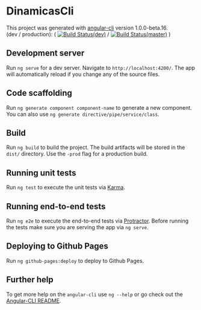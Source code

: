 # DinamicasCli

This project was generated with [angular-cli](https://github.com/angular/angular-cli) version 1.0.0-beta.16.  
(dev / production): ( [![Build Status(dev)](https://travis-ci.org/muriarte/Dinamicas.svg?branch=dev)](https://travis-ci.org/muriarte/Dinamicas)
/ [![Build Status(master)](https://travis-ci.org/muriarte/Dinamicas.svg?branch=master)](https://travis-ci.org/muriarte/Dinamicas) )

## Development server
Run `ng serve` for a dev server. Navigate to `http://localhost:4200/`. The app will automatically reload if you change any of the source files.

## Code scaffolding

Run `ng generate component component-name` to generate a new component. You can also use `ng generate directive/pipe/service/class`.

## Build

Run `ng build` to build the project. The build artifacts will be stored in the `dist/` directory. Use the `-prod` flag for a production build.

## Running unit tests

Run `ng test` to execute the unit tests via [Karma](https://karma-runner.github.io).

## Running end-to-end tests

Run `ng e2e` to execute the end-to-end tests via [Protractor](http://www.protractortest.org/). 
Before running the tests make sure you are serving the app via `ng serve`.

## Deploying to Github Pages

Run `ng github-pages:deploy` to deploy to Github Pages.

## Further help

To get more help on the `angular-cli` use `ng --help` or go check out the [Angular-CLI README](https://github.com/angular/angular-cli/blob/master/README.md).
